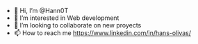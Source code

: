 - 👋 Hi, I’m @Hann0T
- 👀 I’m interested in Web development
- 💞️ I’m looking to collaborate on new proyects
- 📫 How to reach me https://www.linkedin.com/in/hans-olivas/
